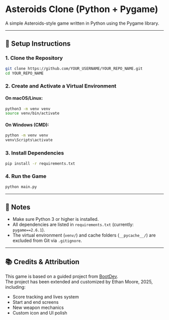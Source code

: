 # Asteroids Clone (Python + Pygame)

A simple Asteroids-style game written in Python using the Pygame library.

---

## 🚀 Setup Instructions

### 1. Clone the Repository

```bash
git clone https://github.com/YOUR_USERNAME/YOUR_REPO_NAME.git
cd YOUR_REPO_NAME
```

### 2. Create and Activate a Virtual Environment

#### On macOS/Linux:
```bash
python3 -m venv venv
source venv/bin/activate
```

#### On Windows (CMD):
```cmd
python -m venv venv
venv\Scripts\activate
```

### 3. Install Dependencies

```bash
pip install -r requirements.txt
```

### 4. Run the Game

```bash
python main.py
```

---

## 📝 Notes

- Make sure Python 3 or higher is installed.
- All dependencies are listed in `requirements.txt` (currently: `pygame==2.6.1`).
- The virtual environment (`venv/`) and cache folders (`__pycache__/`) are excluded from Git via `.gitignore`.

---

## 📚 Credits & Attribution

This game is based on a guided project from [BootDev](https://www.boot.dev/).  
The project has been extended and customized by Ethan Moore, 2025, including:
- Score tracking and lives system
- Start and end screens
- New weapon mechanics
- Custom icon and UI polish
